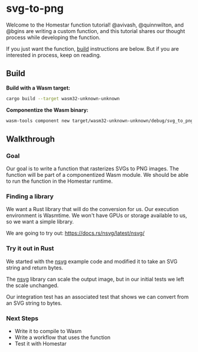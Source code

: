 # svg-to-png

Welcome to the Homestar function tutorial! @avivash, @quinnwilton, and @bgins are writing a custom function, and this tutorial shares our thought process while developing the function.

If you just want the function, [build](#build) instructions are below. But if you are interested in process, keep on reading.

## Build

**Build with a Wasm target:**

```sh
cargo build --target wasm32-unknown-unknown
```

**Componentize the Wasm binary:**

```sh
wasm-tools component new target/wasm32-unknown-unknown/debug/svg_to_png.wasm -o output/svg_to_png.wasm
```

[cli]: examples/cli/README.md

## Walkthrough

### Goal

Our goal is to write a function that rasterizes SVGs to PNG images. The function will be part of a componentized Wasm module. We should be able to run the function in the Homestar runtime.

### Finding a library

We want a Rust library that will do the conversion for us. Our execution environment is Wasmtime. We won't have GPUs or storage available to us, so we want a simple library.

We are going to try out: https://docs.rs/nsvg/latest/nsvg/

### Try it out in Rust

We started with the [nsvg](https://docs.rs/nsvg/latest/nsvg/) example code and modified it to take an SVG string and return bytes.

The [nsvg](https://docs.rs/nsvg/latest/nsvg/) library can scale the output image, but in our initial tests we left the scale unchanged.

Our integration test has an associated test that shows we can convert from an SVG string to bytes.

### Next Steps

- Write it to compile to Wasm
- Write a workflow that uses the function
- Test it with Homestar
